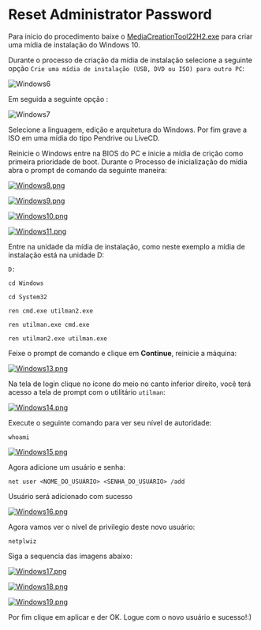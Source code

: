 # Reset Administrator Password

Para inicio do procedimento baixe o [MediaCreationTool22H2.exe](https://www.microsoft.com/pt-br/software-download/windows10) para criar uma mídia de instalação do Windows 10.

Durante o processo de criação da mídia de instalação selecione a seguinte opção `Crie uma mídia de instalação (USB, DVD ou ISO) para outro PC`:

![Windows6](https://github.com/thla21/TricksAndTips/assets/62508225/837aa095-56ff-47bc-be31-9d6e8666fb76)

Em seguida a seguinte opção :

![Windows7](https://github.com/thla21/TricksAndTips/assets/62508225/abba085d-a765-431e-9a1a-0b7c776bcaf1)

Selecione a linguagem, edição e arquitetura do Windows. Por fim grave a ISO em uma mídia do tipo Pendrive ou LiveCD.

Reinicie o Windows entre na BIOS do PC e inicie a mídia de crição como primeira prioridade de boot. Durante o Processo de inicialização do mídia abra o prompt de comando da seguinte maneira:

[![Windows8.png](https://i.postimg.cc/5tvvzH6G/Windows8.png)](https://postimg.cc/Ffr75Hbg)

[![Windows9.png](https://i.postimg.cc/sgb71PD7/Windows9.png)](https://postimg.cc/yDXkbZR8)

[![Windows10.png](https://i.postimg.cc/PxjDQtDq/Windows10.png)](https://postimg.cc/Mc9XWJdk)

[![Windows11.png](https://i.postimg.cc/QC6WD1yB/Windows11.png)](https://postimg.cc/D4XzdJFF)

Entre na unidade da mídia de instalação, como neste exemplo a mídia de instalação está na unidade D:

```prompt
D:
```

```prompt
cd Windows
```

```prompt
cd System32
```

```prompt
ren cmd.exe utilman2.exe
```

```prompt
ren utilman.exe cmd.exe
```

```prompt
ren utilman2.exe utilman.exe
```

Feixe o prompt de comando e clique em **Continue**, reinicie a máquina:

[![Windows13.png](https://i.postimg.cc/RFsrMm3R/Windows13.png)](https://postimg.cc/S2M1rwf2)

Na tela de login clique no ícone do meio no canto inferior direito, você terá acesso a tela de prompt com o utilitário `utilman`:

[![Windows14.png](https://i.postimg.cc/ZY3bV0Cm/Windows14.png)](https://postimg.cc/s1jC2jYH)

Execute o seguinte comando para ver seu nível de autoridade:

```prompt
whoami
```

[![Windows15.png](https://i.postimg.cc/0yq1jCfK/Windows15.png)](https://postimg.cc/QHSyn1vj)

Agora adicione um usuário e senha:

```prompt
net user <NOME_DO_USUÁRIO> <SENHA_DO_USUÁRIO> /add
```

Usuário será adicionado com sucesso

[![Windows16.png](https://i.postimg.cc/yYkBGP1w/Windows16.png)](https://postimg.cc/gnFfX36D)

Agora vamos ver o nível de privilegio deste novo usuário:

```prompt
netplwiz
```

Siga a sequencia das imagens abaixo:

[![Windows17.png](https://i.postimg.cc/13L9wYF9/Windows17.png)](https://postimg.cc/jD40rcv9)

[![Windows18.png](https://i.postimg.cc/157R5z5V/Windows18.png)](https://postimg.cc/LnfFx2Pm)

[![Windows19.png](https://i.postimg.cc/P5LXLkP3/Windows19.png)](https://postimg.cc/WdvLKCmg)

Por fim clique em aplicar e der OK. Logue com o novo usuário e sucesso!:)

